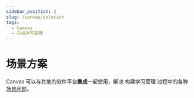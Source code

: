 ```yaml
---
sidebar_position: 2
slug: /canvas/solution
tags:
  - Canvas
  - 在线学习管理
---
```


# 场景方案

Canvas 可以与其他的软件平台**集成**一起使用，解决 构建学习管理 过程中的各种[场景问题](https://community.canvaslms.com/t5/Partners/ct-p/partners)。


